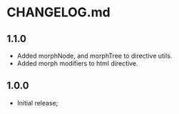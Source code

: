 # CHANGELOG.md

## 1.1.0

- Added morphNode, and morphTree to directive utils.
- Added morph modifiers to html directive.

## 1.0.0

- Initial release;
